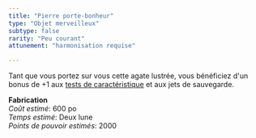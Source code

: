 ```yaml
---
title: "Pierre porte-bonheur"
type: "Objet merveilleux"
subtype: false
rarity: "Peu courant"
attunement: "harmonisation requise"

---
```

Tant que vous portez sur vous cette agate lustrée, vous bénéficiez d'un bonus de +1 aux [tests de caractéristique](/utiliser-les-caracteristiques/#tests-de-caracteristique) et aux jets de sauvegarde.  

**Fabrication**  
*Coût estimé*: 600 po    
*Temps estimé*: Deux lune  
*Points de pouvoir estimés*: 2000         
